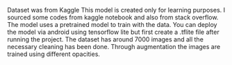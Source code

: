 Dataset was from Kaggle
This model is created only for learning purposes. I sourced some codes from kaggle notebook and also from stack overflow. The model uses a pretrained model to train with the data. 
You can deploy the model via android using tensorflow lite but first create a .tflite file after running the project.
The dataset has around 7000 images and all the necessary cleaning has been done. Through augmentation the images are trained using different opacities.  
